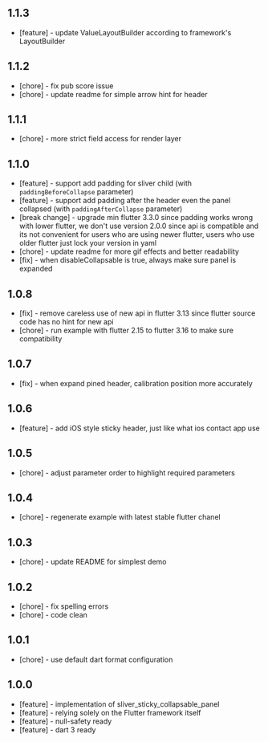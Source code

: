 ## 1.1.3

* [feature] - update ValueLayoutBuilder according to framework's LayoutBuilder

## 1.1.2

* [chore] - fix pub score issue
* [chore] - update readme for simple arrow hint for header

## 1.1.1

* [chore] - more strict field access for render layer

## 1.1.0

* [feature] - support add padding for sliver child (with `paddingBeforeCollapse` parameter)
* [feature] - support add padding after the header even the panel collapsed (with `paddingAfterCollapse` parameter)
* [break change] - upgrade min flutter 3.3.0 since padding works wrong with lower flutter, we don't use version 2.0.0
  since api is compatible and its not convenient for users who are using newer flutter, users who use older flutter just
  lock your version in yaml
* [chore] - update readme for more gif effects and better readability
* [fix] - when disableCollapsable is true, always make sure panel is expanded

## 1.0.8

* [fix] - remove careless use of new api in flutter 3.13 since flutter source code has no hint for new api
* [chore] - run example with flutter 2.15 to flutter 3.16 to make sure compatibility

## 1.0.7

* [fix] - when expand pined header, calibration position more accurately

## 1.0.6

* [feature] - add iOS style sticky header, just like what ios contact app use

## 1.0.5

* [chore] - adjust parameter order to highlight required parameters

## 1.0.4

* [chore] - regenerate example with latest stable flutter chanel

## 1.0.3

* [chore] - update README for simplest demo

## 1.0.2

* [chore] - fix spelling errors
* [chore] - code clean

## 1.0.1

* [chore] - use default dart format configuration

## 1.0.0

* [feature] - implementation of sliver_sticky_collapsable_panel
* [feature] - relying solely on the Flutter framework itself
* [feature] - null-safety ready
* [feature] - dart 3 ready
